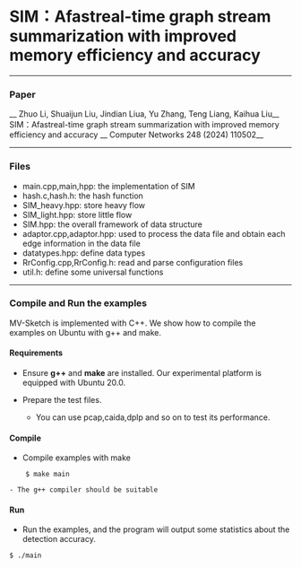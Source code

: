 # SIM：Afastreal-time graph stream summarization with improved memory efficiency and accuracy

---
### Paper
__ Zhuo Li, Shuaijun Liu, Jindian Liua, Yu Zhang, Teng Liang, Kaihua Liu__
SIM：Afastreal-time graph stream summarization with improved memory efficiency and accuracy
__ Computer Networks 248 (2024) 110502__

---
### Files
- main.cpp,main,hpp: the implementation of SIM
- hash.c,hash.h: the hash function
- SIM_heavy.hpp: store heavy flow
- SIM_light.hpp: store little flow
- SIM.hpp: the overall framework of data structure
- adaptor.cpp,adaptor.hpp: used to process the data file and obtain each edge information in the data file
- datatypes.hpp: define data types
- RrConfig.cpp,RrConfig.h: read and parse configuration files
- util.h: define some universal functions
---

### Compile and Run the examples
MV-Sketch is implemented with C++. We show how to compile the examples on
Ubuntu with g++ and make.

#### Requirements
- Ensure __g++__ and __make__ are installed.  Our experimental platform is
  equipped with Ubuntu 20.0.

- Prepare the test files.
    - You can use pcap,caida,dplp and so on to test its performance.
      

#### Compile
- Compile examples with make

```
    $ make main
```

    - The g++ compiler should be suitable 


#### Run
- Run the examples, and the program will output some statistics about the detection accuracy. 

```
$ ./main
```

